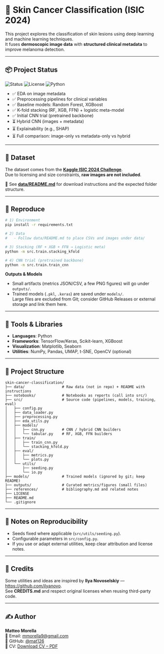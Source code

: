 # 🧠 Skin Cancer Classification (ISIC 2024)

This project explores the classification of skin lesions using deep learning and machine learning techniques.  
It fuses **dermoscopic image data** with **structured clinical metadata** to improve melanoma detection.

---

## 📦 Project Status

![Status](https://img.shields.io/badge/Project-WIP-orange)
![License](https://img.shields.io/badge/License-MIT-blue.svg)
![Python](https://img.shields.io/badge/Python-3.10%2B-blue)

- ✅ EDA on image metadata  
- ✅ Preprocessing pipelines for clinical variables  
- ✅ Baseline models: Random Forest, XGBoost  
- ✅ K-fold stacking (RF, XGB, FFN) + logistic meta-model  
- ✅ Initial CNN trial (pretrained backbone)  
- ⏳ Hybrid CNN (images + metadata)  
- ⏳ Explainability (e.g., SHAP)  
- ⏳ Full comparison: image-only vs metadata-only vs hybrid

---

## 📁 Dataset

The dataset comes from the **[Kaggle ISIC 2024 Challenge](https://www.kaggle.com/competitions/isic-2024-challenge)**.  
Due to licensing and size constraints, **raw images are not included**.

📄 See **[data/README.md](data/README.md)** for download instructions and the expected folder structure.

---

## 🚀 Reproduce

```bash
# 1) Environment
pip install -r requirements.txt

# 2) Data
#   - Follow data/README.md to place CSVs and images under data/

# 3) Stacking (RF + XGB + FFN → Logistic meta)
python -m src.train.stacking_kfold

# 4) CNN trial (pretrained backbone)
python -m src.train.train_cnn
```

**Outputs & Models**
- Small artifacts (metrics JSON/CSV, a few PNG figures) will go under `outputs/`.
- Trained models (`.pkl`, `.keras`) are saved under `models/`.  
  Large files are excluded from Git; consider GitHub Releases or external storage and link them here.

---

## 🧰 Tools & Libraries

- **Languages**: Python  
- **Frameworks**: TensorFlow/Keras, Scikit-learn, XGBoost  
- **Visualization**: Matplotlib, Seaborn  
- **Utilities**: NumPy, Pandas, UMAP, t-SNE, OpenCV (optional)

---

## 📂 Project Structure

```
skin-cancer-classification/
├── data/                 # Raw data (not in repo) + README with instructions
├── notebooks/            # Notebooks as reports (call into src/)
├── src/                  # Source code (pipelines, models, training, eval)
│   ├── config.py
│   ├── data_loader.py
│   ├── preprocessing.py
│   ├── eda_utils.py
│   ├── models/
│   │   ├── cnn.py        # CNN / hybrid CNN builders
│   │   └── tabular.py    # RF, XGB, FFN builders
│   ├── train/
│   │   ├── train_cnn.py
│   │   └── stacking_kfold.py
│   ├── eval/
│   │   ├── metrics.py
│   │   └── plots.py
│   └── utils/
│       ├── seeding.py
│       └── io.py
├── models/               # Trained models (ignored by git; keep README)
├── outputs/              # Curated metrics/figures (small files)
├── references/           # bibliography.md and related notes
├── LICENSE
├── README.md
└── .gitignore
```

---

## 🔎 Notes on Reproducibility

- Seeds fixed where applicable (`src/utils/seeding.py`).  
- Configurable parameters in `src/config.py`. 
- If you use or adapt external utilities, keep clear attribution and license notes.

---

## 🙌 Credits

Some utilities and ideas are inspired by **Ilya Novoselskiy** — <https://github.com/ilyanovo>.  
See **CREDITS.md** and respect original licenses when reusing third-party code.

---

## ✍️ Author

**Matteo Morella**  
📧 Email: mmorella9@gmail.com  
🐙 GitHub: [@mat126](https://github.com/mat126)  
📄 CV: [Download CV – PDF](https://raw.githubusercontent.com/mat126/mat126/main/Cv_Matteo_Morella.pdf)
